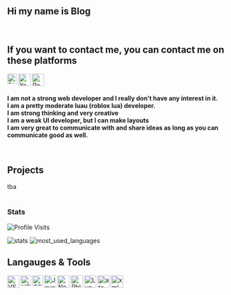 <!-- heading -->
<h2 allign="center">Hi my name is Blog</h2>
</br>

<!-- contact -->
## If you want to contact me, you can contact me on these platforms

<a href="https://discord.com/users/760301818243842108"><img align="left" alt="Discord" width="23px" src="https://raw.githubusercontent.com/peterthehan/peterthehan/master/assets/discord.svg" /></a>

<a href="https://www.youtube.com/channel/UCgc17VJDBPHNOaQJ1PREECA"><img align="left" alt="YouTube" width="28px" src="https://cdn.discordapp.com/attachments/825045889449066498/825063511054614559/YouTube-Emblem.png" /></a>

<a href="https://www.roblox.com/users/665915051/profile"><img align="left" alt="Roblox" width="28px" src="https://cdn.discordapp.com/attachments/401509972049002506/827914019293757460/0eeeb19633422b1241f4306419a0f15f39d58de9.png" /></a>

</br>
</br>

<!-- info -->
<p>
  <strong>
    I am not a strong web developer and I really don't have any interest in it.
    </br>
    I am a pretty moderate luau (roblox lua) developer.
    </br>
    I am strong thinking and very creative
    </br>
    I am a weak UI developer, but I can make layouts
    </br>
    I am very great to communicate with and share ideas as long as you can communicate good as well.
  </strong>
</p>
</br>

<!-- projects -->
## Projects
<div>
  tba
</div>

</br>

<!-- stats -->
### Stats
![Profile Visits](https://komarev.com/ghpvc/?username=shinyish&color=green&label=Profile-Visits&width=26px)

![stats](https://github-readme-stats.vercel.app/api?username=shinyish&show_icons=true&theme=tokyonight)
![most_used_languages](https://github-readme-stats.vercel.app/api/top-langs?username=shinyish&show_icons=true&theme=tokyonight&layout=compact) 

<!-- languages and tools and stuff -->

<!-- ()
for future reference

<a href="website"><img align="left" alt="VScode" width="28px" src="image" /></a> 

-->

## Langauges & Tools 
<!-- VSCODE -->
<a href="https://code.visualstudio.com/"><img align="left" alt="VScode" width="28px" src="https://cdn.discordapp.com/attachments/809031839032672327/813042483814596618/777960436187398168.png" /></a> 

<!-- HTML -->
<a href="https://html.com/"><img align="left" alt="HTML" width="24px" src="https://cdn.discordapp.com/attachments/809031839032672327/814495978413490206/813909686449078353.png" /></a>

<!-- CSS -->
<a href="https://www.w3schools.com/css/css_intro.asp"><img align="left" alt="CSS" width="24px" src="https://cdn.discordapp.com/attachments/809031839032672327/814495960231051285/813909685542584321.png" /></a>

<!-- JAVASCRIPT -->
<a href="https://www.javascript.com/"><img align="left" alt="Java Script" width="28px" src="https://cdn.discordapp.com/attachments/809031839032672327/813041368371822632/584735430763741202.png" /></a>

<!-- NODE.JS -->
<a href="https://nodejs.org/en/"><img align="left" alt="NodeJS" width="28px" src="https://cdn.discordapp.com/attachments/809031839032672327/813041964546785280/PikPng.com_js-logo-png_4309640.png" /></a>

<!-- ROBLOX STUDIO -->
<a href="https://www.roblox.com/create"><img align="left" alt="RblxStudio" width="28px" src="https://cdn.discordapp.com/attachments/825045889449066498/825060805811896410/340.png" /></a>

<!-- LUA -->
<a href="https://www.lua.org/"><img align="left" alt="Lua" width="28px" src="https://cdn.discordapp.com/attachments/825045889449066498/825066179793911878/1200px-Lua-Logo.png" /></a>

<!-- ATOM -->
<a href="https://atom.io/"><img align="left" alt="atom" width="28px" src="https://cdn.discordapp.com/attachments/782651195311259661/841330417411162112/atom-logo.png"/></a>

<!-- XML -->
<a href="https://www.xml.com/"><img allign="left" alt="xml" width="28px" src="https://cdn.iconscout.com/icon/free/png-512/xml-file-2330558-1950399.png"/></a>
